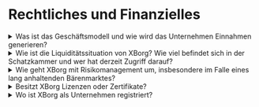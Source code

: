 # Rechtliches und Finanzielles

<details>

<summary>Was ist das Geschäftsmodell und wie wird das Unternehmen Einnahmen generieren?</summary>

Die Einnahmen des Protokolls können wie folgt beschrieben werden:

#### Anwendungsnetzwerk

* Saisonpässe und Kontenabonnements (Benutzer)&#x20;
* Kontenabonnements (Unternehmen)&#x20;
* Verkauf von primären Sammlerstücken&#x20;
* Launchpad-Gebühren

#### Dezentralisierte Gaming-Communities&#x20;

* Eigentumsanteil an Gaming-Communities&#x20;
* Gebühren für den Initial Team Offering&#x20;
* Tokenisierungsgebühren für Spielererlöse&#x20;
* Netzwerk für Berechtigungen&#x20;
* Gebühren für die Credential API&#x20;
* PGC-Gebühren&#x20;
* Sequencer-Gebühren&#x20;
* DAO GameFi Asset Management&#x20;
* Direktinvestitionen in Web3-Spiele&#x20;
* Sponsoring von Esports-Teams&#x20;
* Sponsoring von Turnieren.

</details>

<details>

<summary>Wie ist die Liquiditätssituation von XBorg? Wie viel befindet sich in der Schatzkammer und wer hat derzeit Zugriff darauf?</summary>

Abzüglich der laufenden Seed-Runde hält XBorg derzeit 800.000 US-Dollar in seiner Schatzkammer. Bei einer monatlichen Ausgabenrate von 40.000 US-Dollar ergibt dies eine Laufzeit von etwa 20 Monaten, selbst wenn während dieses Zeitraums keine zusätzlichen Gewinne erzielt werden. Was das Treasury-Management betrifft, werden die Gelder sicher in mehreren Gnosis-Safes (Multi-Signatur-Wallets) aufbewahrt. Der Zugriff auf diese Gelder wird streng kontrolliert und derzeit von Louis (CEO von XBorg), dem Schatzmeister von SwissBorg und einem weiteren SwissBorg-Manager verwaltet.

</details>

<details>

<summary>Wie geht XBorg mit Risikomanagement um, insbesondere im Falle eines lang anhaltenden Bärenmarktes?</summary>

Risikomanagement ist ein entscheidender Aspekt unserer Tätigkeit bei XBorg. Wir verfolgen ein schlankes Betriebsmodell, das es uns ermöglicht, eine relativ niedrige monatliche Ausgabenrate von 40.000 US-Dollar aufrechtzuerhalten, die die Vergütung für unser Team von 12 Vollzeitmitarbeitern abdeckt. Durch die Aufrechterhaltung eines durchschnittlichen Gehalts von etwa 3,3k US-Dollar pro Monat pro Mitarbeiter stellen wir sicher, dass wir hochwertige Talente anziehen und halten können, während wir unsere Ausgaben im Griff behalten.

Im Falle eines lang anhaltenden Bärenmarktes bietet unsere derzeitige Finanzstrategie uns eine ausreichende Laufzeit, um unseren Fahrplan ohne sofortigen Bedarf an zusätzlichen Mitteln fortzusetzen.

</details>

<details>

<summary>Besitzt XBorg Lizenzen oder Zertifikate?</summary>

Derzeit besitzt XBorg keine spezifischen Lizenzen oder Zertifikate. Wir haben jedoch den Antragsprozess für eine VARA-Lizenz eingeleitet.

</details>

<details>

<summary>Wo ist XBorg als Unternehmen registriert?</summary>

XBorg ist offiziell als XBorg DMCC in Dubai registriert, innerhalb des Dubai Multi Commodities Centre (DMCC).

</details>